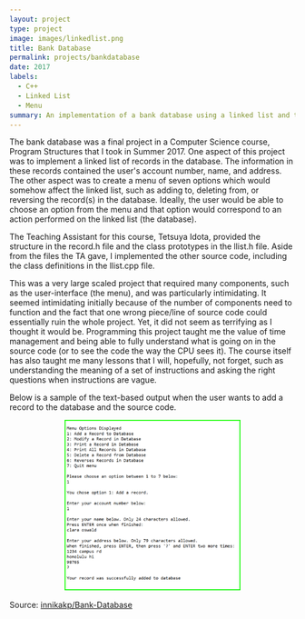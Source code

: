 ```yaml
---
layout: project
type: project
image: images/linkedlist.png
title: Bank Database
permalink: projects/bankdatabase
date: 2017
labels:
  - C++
  - Linked List
  - Menu
summary: An implementation of a bank database using a linked list and text-based user interface menu in C++ developed in ICS 212.
---
```


The bank database was a final project in a Computer Science course, Program Structures that I took in Summer 2017. One aspect of this project was to implement a linked list of records in the  database. The information in these records contained the user's account number, name, and address. The other aspect was to create a menu of seven options which would somehow affect the linked list, such as adding to, deleting from, or reversing the record(s) in the database. Ideally, the user would be able to choose an option from the menu and that option would correspond to an action performed on the linked list (the database). 

The Teaching Assistant for this course, Tetsuya Idota, provided the structure in the record.h file and the class prototypes in the llist.h file. Aside from the files the TA gave, I implemented the other source code, including the class definitions in the llist.cpp file.  

This was a very large scaled project that required many components, such as the user-interface (the menu), and was particularly intimidating. It seemed intimidating initially because of the number of components need to function and the fact that one wrong piece/line of source code could essentially ruin the whole project. Yet, it did not seem as terrifying as I thought it would be. Programming this project taught me the value of time management and being able to fully understand what is going on in the source code (or to see the code the way the CPU sees it). The course itself has also taught me many lessons that I will, hopefully, not forget, such as understanding the meaning of a set of instructions and asking the right questions when instructions are vague. 

Below is a sample of the text-based output when the user wants to add a record to the database and the source code. 

<p align="center">
  <img height="300" src="../images/bankdatabaseoutput.PNG"> 
</p>
 
Source: <a href="https://github.com/innikakp/Bank-Database"><i class="large github icon"></i>innikakp/Bank-Database</a>
